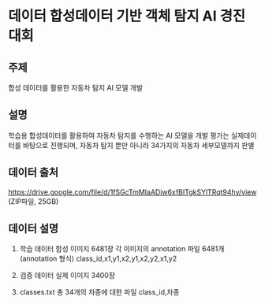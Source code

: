 # 데이터 합성데이터 기반 객체 탐지 AI 경진대회

## 주제
  합성 데이터를 활용한 자동차 탐지 AI 모델 개발
  
## 설명
  학습용 합성데이터를 활용하여 자동차 탐지를 수행하는 AI 모델을 개발
  평가는 실제데이터를 바탕으로 진행되며, 자동차 탐지 뿐만 아니라 34가지의 자동차 세부모델까지 판별
  
## 데이터 출처
  https://drive.google.com/file/d/1fSGcTmMIaADiw6xfBITgkSYlTRqt94hy/view (ZIP파일, 25GB)
  
## 데이터 설명
  1. 학습 데이터
    합성 이미지 6481장
    각 이미지의 annotation 파일 6481개
    (annotation 형식)
    class_id,x1,y1,x2,y1,x2,y2,x1,y2
  
  2. 검증 데이터
    실제 이미지 3400장
  
  3. classes.txt
    총 34개의 차종에 대한 파일
    class_id,차종 
